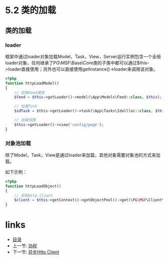 # 5.2 类的加载

## 类的加载

### loader

框架中通过loader对象加载Model，Task，View，Server运行实例包含一个全局loader对象，任何继承了PG\MSF\Base\Core类的子类中都可以通过$this->loader直接使用；另外也可以直接使用getInstance()->loader来调用该对象。

```php
<?php
function httpLoadModel()
{
    // 加载Feed模型
    $feed = $this->getLoader()->model(\App\Models\Feed::class, $this);

    // 加载Task
    $idTask = $this->getLoader()->task(\App\Tasks\Idallloc::class, $this);

    // 加载视图
    $this->getLoader()->view('config/page');
}
```

### 对象池加载

除了Model，Task，View是通过loader来加载，其他对象需要对象池的方式来加载。

如下示例：

```php
<?php
function httpLoadObject()
{
    // 获取Http Client
    $client = $this->getContext()->getObjectPool()->get(\PG\MSF\Client\Http\Client::class);
}
```

# links
  * [目录](<preface-目录.md>)
  * 上一节: [协程](<05.1-协程.md>)
  * 下一节: [异步Http Client](<05.3-异步http_client.md>)